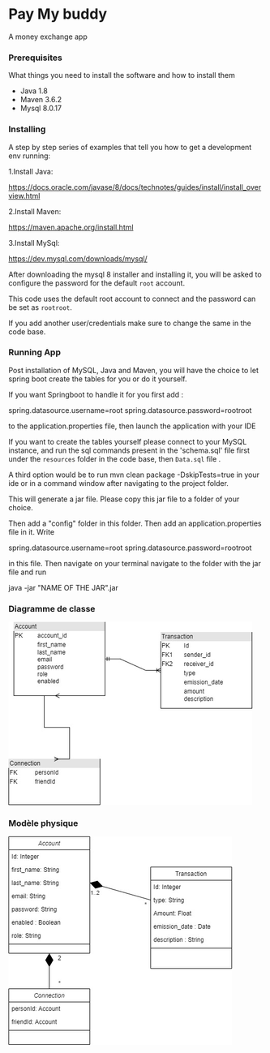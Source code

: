 # Pay My buddy
A money exchange app

### Prerequisites

What things you need to install the software and how to install them

- Java 1.8
- Maven 3.6.2
- Mysql 8.0.17

### Installing

A step by step series of examples that tell you how to get a development env running:

1.Install Java:

https://docs.oracle.com/javase/8/docs/technotes/guides/install/install_overview.html

2.Install Maven:

https://maven.apache.org/install.html

3.Install MySql:

https://dev.mysql.com/downloads/mysql/

After downloading the mysql 8 installer and installing it, you will be asked to configure the password for the default `root` account.

This code uses the default root account to connect and the password can be set as `rootroot`.

If you add another user/credentials make sure to change the same in the code base.

### Running App

Post installation of MySQL, Java and Maven, you will have the choice to let spring boot create the tables for you or do it yourself.

If you want Springboot to handle it for you first add :

spring.datasource.username=root
spring.datasource.password=rootroot

to the application.properties file, then launch the application with your IDE

If you want to create the tables yourself please connect to your MySQL instance, and run the sql commands present in the 'schema.sql' file first under the `resources` folder in the code base, then `Data.sql` file .

A third option would be to run mvn clean package -DskipTests=true in your ide or in a command window after navigating to the project folder. 

This will generate a jar file. Please copy this jar file to a folder of your choice.

Then add a "config" folder in this folder. Then add an application.properties file in it. Write 

spring.datasource.username=root
spring.datasource.password=rootroot

in this file. Then navigate on your terminal navigate to the folder with the jar file and run 

java -jar "NAME OF THE JAR".jar

### Diagramme de classe

![image](https://github.com/mafrax2/SpringSecurityAuth/blob/master/SpringSecurityAuth/src/main/resources/images/P6_03_classdiagramm.jpg)

### Modèle physique

![image](https://github.com/mafrax2/SpringSecurityAuth/blob/master/SpringSecurityAuth/src/main/resources/images/P6_04_UML_modelephi.jpg)

